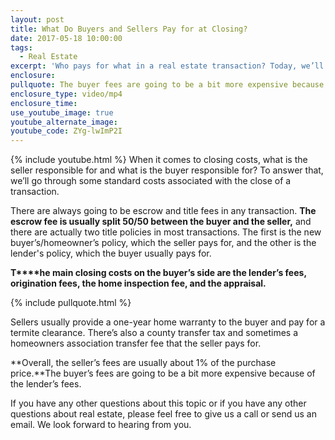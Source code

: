 ```yaml
---
layout: post
title: What Do Buyers and Sellers Pay for at Closing?
date: 2017-05-18 10:00:00
tags:
  - Real Estate
excerpt: 'Who pays for what in a real estate transaction? Today, we’ll go over what both the seller and the buyer is responsible for at closing.'
enclosure:
pullquote: The buyer fees are going to be a bit more expensive because of the lender fees.
enclosure_type: video/mp4
enclosure_time:
use_youtube_image: true
youtube_alternate_image:
youtube_code: ZYg-lwImP2I
---
```



{% include youtube.html %} When it comes to closing costs, what is the seller responsible for and what is the buyer responsible for? To answer that, we’ll go through some standard costs associated with the close of a transaction.

There are always going to be escrow and title fees in any transaction. **The escrow fee is usually split 50/50 between the buyer and the seller,** and there are actually two title policies in most transactions. The first is the new buyer’s/homeowner’s policy, which the seller pays for, and the other is the lender's policy, which the buyer usually pays for.

**T****he main closing costs on the buyer’s side are the lender’s fees, origination fees, the home inspection fee, and the appraisal.**

{% include pullquote.html %}

Sellers usually provide a one-year home warranty to the buyer and pay for a termite clearance. There’s also a county transfer tax and sometimes a homeowners association transfer fee that the seller pays for.

**Overall, the seller’s fees are usually about 1% of the purchase price.**The buyer’s fees are going to be a bit more expensive because of the lender’s fees.

If you have any other questions about this topic or if you have any other questions about real estate, please feel free to give us a call or send us an email. We look forward to hearing from you.